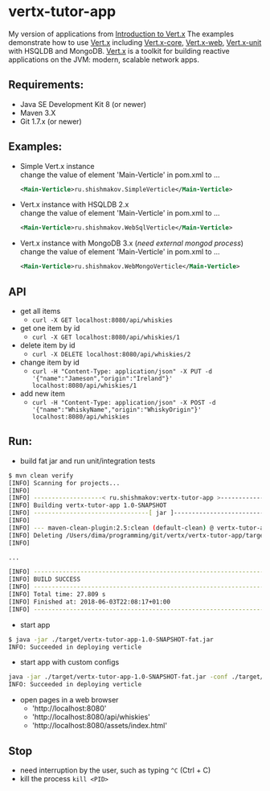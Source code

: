 vertx-tutor-app
=======

My version of applications from [Introduction to Vert.x](https://vertx.io/blog/posts/introduction-to-vertx.html)
The examples demonstrate how to use [Vert.x](https://vertx.io) including [Vert.x-core](https://github.com/eclipse/vert.x), [Vert.x-web](https://github.com/vert-x3/vertx-web), [Vert.x-unit](https://github.com/vert-x3/vertx-unit) with HSQLDB and MongoDB.
[Vert.x](https://vertx.io) is a toolkit for building reactive applications on the JVM: modern, scalable network apps.

## Requirements:
  * Java SE Development Kit 8 (or newer)  
  * Maven 3.X
  * Git 1.7.x (or newer) 


## Examples:
 * Simple Vert.x instance<br/>
   change the value of element 'Main-Verticle' in pom.xml to ...
   ```xml
   <Main-Verticle>ru.shishmakov.SimpleVerticle</Main-Verticle>
   ```

 * Vert.x instance with HSQLDB 2.x<br/>
   change the value of element 'Main-Verticle' in pom.xml to ...
   ```xml
   <Main-Verticle>ru.shishmakov.WebSqlVerticle</Main-Verticle>
   ```

 * Vert.x instance with MongoDB 3.x (*need external mongod process*)<br/>
   change the value of element 'Main-Verticle' in pom.xml to ...
   ```xml
   <Main-Verticle>ru.shishmakov.WebMongoVerticle</Main-Verticle>
   ```


## API
 * get all items 
    - `curl -X GET localhost:8080/api/whiskies`
 * get one item by id 
    - `curl -X GET localhost:8080/api/whiskies/1`
 * delete item by id 
    - `curl -X DELETE localhost:8080/api/whiskies/2`
 * change item by id 
    - `curl -H "Content-Type: application/json" -X PUT -d '{"name":"Jameson","origin":"Ireland"}' localhost:8080/api/whiskies/1`
 * add new item 
    - `curl -H "Content-Type: application/json" -X POST -d '{"name":"WhiskyName","origin":"WhiskyOrigin"}' localhost:8080/api/whiskies`
 

## Run:
 * build fat jar and run unit/integration tests
```bash
$ mvn clean verify
[INFO] Scanning for projects...
[INFO]
[INFO] -------------------< ru.shishmakov:vertx-tutor-app >--------------------
[INFO] Building vertx-tutor-app 1.0-SNAPSHOT
[INFO] --------------------------------[ jar ]---------------------------------
[INFO]
[INFO] --- maven-clean-plugin:2.5:clean (default-clean) @ vertx-tutor-app ---
[INFO] Deleting /Users/dima/programming/git/vertx/vertx-tutor-app/target
[INFO]

...

[INFO] ------------------------------------------------------------------------
[INFO] BUILD SUCCESS
[INFO] ------------------------------------------------------------------------
[INFO] Total time: 27.809 s
[INFO] Finished at: 2018-06-03T22:08:17+01:00
[INFO] ------------------------------------------------------------------------
```

 * start app
```bash
$ java -jar ./target/vertx-tutor-app-1.0-SNAPSHOT-fat.jar
INFO: Succeeded in deploying verticle
```

 * start app with custom configs
```bash
java -jar ./target/vertx-tutor-app-1.0-SNAPSHOT-fat.jar -conf ./target/classes/application-conf.json
INFO: Succeeded in deploying verticle
```

 * open pages in a web browser
     - 'http://localhost:8080'
     - 'http://localhost:8080/api/whiskies'
     - 'http://localhost:8080/assets/index.html'

## Stop
 * need interruption by the user, such as typing `^C` (Ctrl + C)
 * kill the process `kill <PID>`
